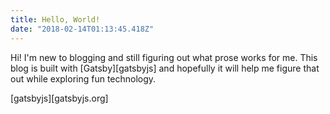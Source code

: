 ```yaml
---
title: Hello, World!
date: "2018-02-14T01:13:45.418Z"
---
```


Hi! I'm new to blogging and still figuring out what prose works for me. This
blog is built with [Gatsby][gatsbyjs] and hopefully it will help me figure that
out while exploring fun technology.

[gatsbyjs][gatsbyjs.org]
